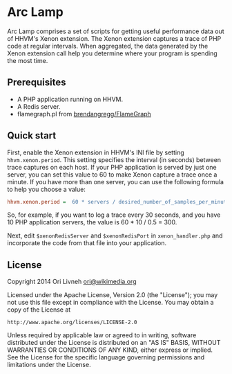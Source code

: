 # Arc Lamp

Arc Lamp comprises a set of scripts for getting useful performance data
out of HHVM's Xenon extension. The Xenon extension captures a trace of
PHP code at regular intervals. When aggregated, the data generated by
the Xenon extension call help you determine where your program is
spending the most time.

## Prerequisites

* A PHP application running on HHVM.
* A Redis server.
* flamegraph.pl from [brendangregg/FlameGraph](https://github.com/brendangregg/FlameGraph)

## Quick start

First, enable the Xenon extension in HHVM's INI file by setting
`hhvm.xenon.period`.  This setting specifies the interval (in seconds)
between trace captures on each host.  If your PHP application is served
by just one server, you can set this value to 60 to make Xenon capture a
trace once a minute. If you have more than one server, you can use the
following formula to help you choose a value:

```ini
hhvm.xenon.period =  60 * servers / desired_number_of_samples_per_minute
```

So, for example, if you want to log a trace every 30 seconds, and you
have 10 PHP application servers, the value is 60 * 10 / 0.5 = 300.

Next, edit `$xenonRedisServer` and `$xenonRedisPort` in
`xenon_handler.php` and incorporate the code from that file into your
application.

## License

Copyright 2014 Ori Livneh <ori@wikimedia.org>

Licensed under the Apache License, Version 2.0 (the "License"); you may
not use this file except in compliance with the License.  You may obtain
a copy of the License at

    http://www.apache.org/licenses/LICENSE-2.0

Unless required by applicable law or agreed to in writing, software
distributed under the License is distributed on an "AS IS" BASIS,
WITHOUT WARRANTIES OR CONDITIONS OF ANY KIND, either express or implied.
See the License for the specific language governing permissions and
limitations under the License.
